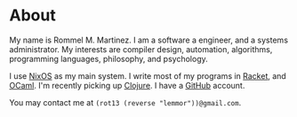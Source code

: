# About

My name is Rommel M. Martinez. I am a software a engineer, and
a systems administrator. My interests are compiler design, automation,
algorithms, programming languages, philosophy, and psychology.

I use [NixOS](http://nixos.org) as my main system. I write most of my
programs in [Racket](http://racket-lang.org), and
[OCaml](http://ocaml.org). I'm recently picking up
[Clojure](http://clojure.org). I have a
[GitHub](http://github.com/ebzzry) account.

You may contact me at `(rot13 (reverse "lemmor"))@gmail.com`.
